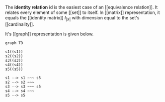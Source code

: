 
The **identity relation** $\mathrel{\mathsf{id}}$ is the easiest case of an [[equivalence relation]]. It relates every element of some [[set]] to itself. In [[matrix]] representation, it equals the [[identity matrix]] $I_{|X|}$ with dimension equal to the set's [[cardinality]].


It's [[graph]] representation is given below.

```mermaid
graph TD

s1((s1))
s2((s2))
s3((s3))
s4((s4))
s5((s5))

s1 --> s1 ~~~ s5
s2 --> s2 ~~~
s3 --> s3 ~~~ s5
s4 --> s4 ~~~
s5 --> s5
```
